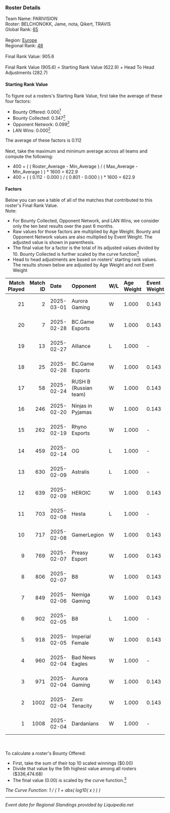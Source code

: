 ### Roster Details<br />
Team Name: PARIVISION<br />
Roster: BELCHONOKK, Jame, nota, Qikert, TRAVIS<br />
Global Rank: [65](../standings_global.md)<br />
<br />
Region: [Europe]( ../standings_europe.md)<br />
Regional Rank: [48]( ../standings_europe.md)<br />
<br />
Final Rank Value:  905.6<br />
<br />
Final Rank Value (905.6) = Starting Rank Value (622.9) + Head To Head Adjustments (282.7)<br />

#### Starting Rank Value<br />
To figure out a rosters's Starting Rank Value, first take the average of these four factors:<br />
- Bounty Offered: 0.000[<sup>1</sup>](#table2)
- Bounty Collected: 0.347[<sup>2</sup>](#table1)
- Opponent Network: 0.099[<sup>2</sup>](#table1)
- LAN Wins: 0.000[<sup>2</sup>](#table1)

The average of these factors is 0.112<br />
<br />
Next, take the maximum and minimum average across all teams and compute the following:<br />
- 400 + ( ( Roster_Average - Min_Average ) / ( Max_Average - Min_Average ) ) * 1600 = 622.9
- 400 + ( ( 0.112 - 0.000 ) / ( 0.801 - 0.000 ) ) * 1600 = 622.9


#### Factors<br />
Below you can see a table of all of the matches that contributed to this roster's Final Rank Value.<br />
Note:<br />

- For Bounty Collected, Opponent Network, and LAN Wins, we consider only the ten best results over the past 6 months.
- Raw values for those factors are multiplied by Age Weight. Bounty and Opponent Network values are also multiplied by Event Weight. The adjusted value is shown in parenthesis.
- The final value for a factor is the total of its adjusted values divided by 10. Bounty Collected is further scaled by the curve function[<sup>3</sup>](#curveFunction)
- Head to head adjustments are based on rosters' starting rank values. The results shown below are adjusted by Age Weight and not Event Weight
<span id="table1"></span><br />


| Match Played | Match ID | Date       | Opponent              | W/L | Age Weight | Event Weight | Bounty Collected | Opponent Network | LAN Wins  | H2H Adj. | Roster                                 |
| -: | -: | :- | :- | :- | :- | :- | :- | :- | :- | -: | :- |
|           21 |        2 | 2025-03-01 | Aurora Gaming         | W   | 1.000      | 0.143        | 0.019 (0.003)    | 0.516 (0.074)    | 0 (0.000) |    13.71 | BELCHONOKK, Jame, nota, Qikert, TRAVIS |
|           20 |        7 | 2025-02-28 | BC.Game Esports       | W   | 1.000      | 0.143        | 0.077 (0.011)    | 0.945 (0.135)    | 0 (0.000) |    25.10 | BELCHONOKK, Jame, nota, Qikert, TRAVIS |
|           19 |       13 | 2025-02-27 | Alliance              | L   | 1.000      | -            | -                | -                | -         |   -16.38 | BELCHONOKK, Jame, nota, Qikert, TRAVIS |
|           18 |       25 | 2025-02-26 | BC.Game Esports       | W   | 1.000      | 0.143        | 0.077 (0.011)    | 0.945 (0.135)    | 0 (0.000) |    25.96 | BELCHONOKK, Jame, nota, Qikert, TRAVIS |
|           17 |       58 | 2025-02-24 | RUSH B (Russian team) | W   | 1.000      | 0.143        | 0.028 (0.004)    | 0.921 (0.132)    | 0 (0.000) |    17.74 | BELCHONOKK, Jame, nota, Qikert, TRAVIS |
|           16 |      246 | 2025-02-20 | Ninjas in Pyjamas     | W   | 1.000      | 0.143        | -                | 0.606 (0.087)    | 0 (0.000) |    12.78 | BELCHONOKK, Jame, nota, Qikert, TRAVIS |
|           15 |      262 | 2025-02-19 | Rhyno Esports         | W   | 1.000      | -            | -                | -                | 0 (0.000) |    14.09 | BELCHONOKK, Jame, nota, Qikert, TRAVIS |
|           14 |      459 | 2025-02-14 | OG                    | L   | 1.000      | -            | -                | -                | -         |   -10.53 | BELCHONOKK, Jame, nota, Qikert, TRAVIS |
|           13 |      630 | 2025-02-09 | Astralis              | L   | 1.000      | -            | -                | -                | -         |    -0.18 | BELCHONOKK, Jame, nota, Qikert, TRAVIS |
|           12 |      639 | 2025-02-09 | HEROIC                | W   | 1.000      | 0.143        | 0.131 (0.019)    | -                | 0 (0.000) |    27.45 | BELCHONOKK, Jame, nota, Qikert, TRAVIS |
|           11 |      703 | 2025-02-08 | Hesta                 | L   | 1.000      | -            | -                | -                | -         |   -18.23 | BELCHONOKK, Jame, nota, Qikert, TRAVIS |
|           10 |      717 | 2025-02-08 | GamerLegion           | W   | 1.000      | 0.143        | 0.127 (0.018)    | 0.493 (0.070)    | 0 (0.000) |    31.15 | BELCHONOKK, Jame, nota, Qikert, TRAVIS |
|            9 |      769 | 2025-02-07 | Preasy Esport         | W   | 1.000      | 0.143        | -                | 0.710 (0.101)    | 0 (0.000) |    14.86 | BELCHONOKK, Jame, nota, Qikert, TRAVIS |
|            8 |      806 | 2025-02-07 | B8                    | W   | 1.000      | 0.143        | 0.124 (0.018)    | 0.590 (0.084)    | 0 (0.000) |    28.29 | BELCHONOKK, Jame, nota, Qikert, TRAVIS |
|            7 |      849 | 2025-02-06 | Nemiga Gaming         | W   | 1.000      | 0.143        | 0.177 (0.025)    | -                | -         |    26.32 | BELCHONOKK, Jame, nota, Qikert, TRAVIS |
|            6 |      902 | 2025-02-05 | B8                    | L   | 1.000      | -            | -                | -                | -         |    -2.56 | BELCHONOKK, Jame, nota, Qikert, TRAVIS |
|            5 |      918 | 2025-02-05 | Imperial Female       | W   | 1.000      | 0.143        | 0.134 (0.019)    | -                | -         |    26.95 | BELCHONOKK, Jame, nota, Qikert, TRAVIS |
|            4 |      960 | 2025-02-04 | Bad News Eagles       | W   | 1.000      | -            | -                | -                | -         |    12.67 | BELCHONOKK, Jame, nota, Qikert, TRAVIS |
|            3 |      971 | 2025-02-04 | Aurora Gaming         | W   | 1.000      | 0.143        | -                | 0.516 (0.074)    | -         |    22.36 | BELCHONOKK, Jame, nota, Qikert, TRAVIS |
|            2 |     1002 | 2025-02-04 | Zero Tenacity         | W   | 1.000      | 0.143        | 0.028 (0.004)    | 0.692 (0.099)    | -         |    24.36 | BELCHONOKK, Jame, nota, Qikert, TRAVIS |
|            1 |     1008 | 2025-02-04 | Dardanians            | W   | 1.000      | -            | -                | -                | -         |     6.82 | BELCHONOKK, Jame, nota, Qikert, TRAVIS |

<br />
<span id="table2"></span><br />
To calculate a roster's Bounty Offered:<br />

- First, take the sum of their top 10 scaled winnings ($0.00)
- Divide that value by the 5th highest value among all rosters ($336,474.68)
- The final value (0.00) is scaled by the curve function.[<sup>3</sup>](#curveFunction)

<span id="curveFunction"></span>_The Curve Function: 1 / ( 1 + abs( log10( x ) ) )_<br />

---
_Event data for Regional Standings provided by Liquipedia.net_<br />
